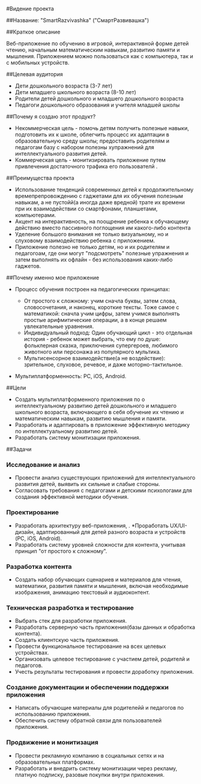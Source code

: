 #Видение проекта

##Название:
"SmartRazvivashka" ("СмартРазвивашка")

##Краткое описание

Веб-приложение по обучению в игровой, интерактивной форме детей чтению, начальным математическим навыкам, развитию памяти и мышления.
Приложением можно пользоваться как с компьютера, так и с мобильных устройств.

##Целевая аудитория

* Дети дошкольного возраста (3-7 лет)
* Дети младшего школьного возраста (8-10 лет)
* Родители детей дошкольного и младшего дошкольного возраста
* Педагоги дошкольного образования и учителя младшей школы

##Почему я создаю этот продукт?

* Некоммерческая цель - помочь детям получить полезные навыки, подготовить их к школе, облегчить процесс их адаптации в образовательную среду школы; предоставить родителям и педагогам базу с набором полезны хупражнений для интеллектуального развития детей.
* Коммерческая цель - монитизировать приложение путем привлечения достаточного трафика его пользователй .

##Преимущества проекта

* Использование тенденций современных детей к продолжительному времепрепровождению с гаджетами для их обучения полезным навыкам, а не пустойй(а иногда даже вредной) трате их времени при их взаимодействии со смартфонами, планшетами, компьютерами.
* Акцент на интерактивность, на поощрение ребенка к обучающему действию вместо пассивного поглощения им какого-либо контента
* Уделение большого внимания не только визуальному, но и слуховому взаимодействию ребенка с приложением.
* Приложение полезно не только детям, но и их родителям и педагогоам, где они могут "подсмотреть" полезные упражнения и затем выполнять их офлайн - без использования каких-либо гаджетов.

##Почему именно мое приложение

* Процесс обучения построен на педагогических принципах:
    * От простого к сложному: учим сначла буквы, затем слова, словосочетания, и наконец, короткие тексты.
Тоже самое с математикой: сначла учим цифры, затем учимся выполнять простые арифмитические операции, а в конце решаем увлекательные уравнения.
    * Индивидуальный подход: Один обучающий цикл - это отдельная история - ребенок может выбрать, что ему по душе: фольклерная сказка, приключения супергероев, любимого животного или персонажа из популярного мультика.
    * Мультисенсорное взаимодействие(а не воздействие): зрительное, слуховое, речевое, и даже моторно-тактильное.

* Мультиплатформенность: PC, iOS, Android.

##Цели

* Создать мультиплатформенного приложения по о интеллектуальному развитию детей дошкольного и младшего школьного возраста, включающего в себя обучение их чтению и математическим навыкам, развитию мышления и памяти.
* Разработать и адаптировать в приложение эффективную методику по интеллектуальному развитию детей.
* Разработать систему монитизации приложения.

##Задачи

### Исследование и анализ

* Провести анализ существующих приложений для интеллектуального развития детей, выявить их сильные и слабые стороны.
* Согласовать требования с педагогами и детскими психологами для создания эффективной методики обучения.

### Проектирование

* Разработать архитектуру веб-приложения, .
*Проработать UX/UI-дизайн, адаптированный для детей разного возраста и устройств (PC, iOS, Android).
* Разработать систему уровней сложности для контента, учитывая принцип "от простого к сложному".

### Разработка контента

* Создать набор обучающих сценариев и материалов для чтения, математики, развития памяти и мышления, включая необходимые изображения, анимацию текстовый и аудиоконтент.

### Техническая разработка и тестирование

* Выбрать стек для разработки приложения.
* Разработать серверную часть приложения(базы данных и обработка контента).
* Создать клиентскую часть приложения.
* Провести функциональное тестирование на всех целевых устройствах.
* Организовать целевое тестирование с участием детей, родителй и педагогов.
* Учесть результаты тестирования и провести доработку приложения.

### Создание документации и обеспечении поддержки приложения

* Написать обучающие материалы для родителейй и педагогов по использованию приложения.
* Обеспечить систему обратной связи для пользователей приложения.

### Продвижение и монитизация
* Провести рекламную компанию в социальных сетях и на образовательных платформах.
* Разработать и внедрить систему монитизации через рекламу, платную подписку, разовые покупки внутри приложения.